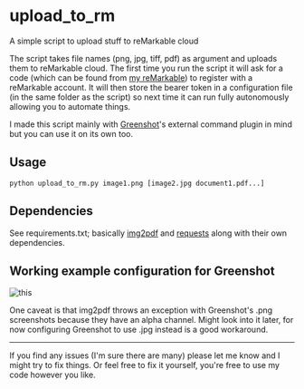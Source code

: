 # upload_to_rm
A simple script to upload stuff to reMarkable cloud

The script takes file names (png, jpg, tiff, pdf) as argument and uploads them to reMarkable cloud. The first time you run the script it will ask for a code (which can be found from [my reMarkable](https://my.remarkable.com/connect/remarkable)) to register with a reMarkable account. It will then store the bearer token in a configuration file (in the same folder as the script) so next time it can run fully autonomously allowing you to automate things.

I made this script mainly with [Greenshot](https://getgreenshot.org/)'s external command plugin in mind but you can use it on its own too.

## Usage

`python upload_to_rm.py image1.png [image2.jpg document1.pdf...]`

## Dependencies

See requirements.txt; basically [img2pdf](https://pypi.org/project/img2pdf/) and [requests](https://pypi.org/project/requests/) along with their own dependencies.

## Working example configuration for Greenshot

![this](https://i.imgur.com/rsGRaeX.png)

One caveat is that img2pdf throws an exception with Greenshot's .png screenshots because they have an alpha channel. Might look into it later, for now configuring Greenshot to use .jpg instead is a good workaround.

-----

If you find any issues (I'm sure there are many) please let me know and I might try to fix things. Or feel free to fix it yourself, you're free to use my code however you like.
